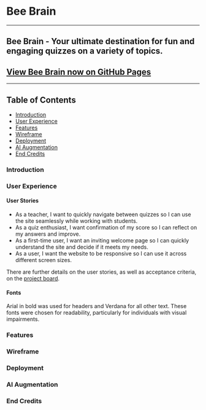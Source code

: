 # Bee Brain 

--- 

## Bee Brain - Your ultimate destination for fun and engaging quizzes on a variety of topics.

## [View Bee Brain now on GitHub Pages](https://nanamontford.github.io/bee-brain/)

---

## Table of Contents

- [Introduction](#introduction)
- [User Experience](#user-experience)
- [Features](#features)
- [Wireframe](#wireframe)
- [Deployment](#deployment)
- [AI Augmentation](#ai-augmentation)
- [End Credits](#end-credits)

### Introduction 
<!-- delete when done -->


### User Experience
<!-- include section on lighthouse performance & W3C validation code -->

#### User Stories 
- As a teacher, I want to quickly navigate between quizzes so I can use the site seamlessly while working with students.
- As a quiz enthusiast, I want confirmation of my score so I can reflect on my answers and improve.
- As a first-time user, I want an inviting welcome page so I can quickly understand the site and decide if it meets my needs.
- As a user, I want the website to be responsive so I can use it across different screen sizes.

There are further details on the user stories, as well as acceptance criteria, on the [project board](https://github.com/users/nanamontford/projects/4).

#### Fonts 
Arial in bold was used for headers and Verdana for all other text. These fonts were chosen for readability, particularly for individuals with visual impairments. 

### Features
<!-- talk functionality & user benefits: reponsive welcoming homepage, easy to navigate, responsive nav bar, engaging and fun quizes -->

### Wireframe
<!-- either link or screenshot  -->

### Deployment
<!-- include another link to github page with steps on how the page is deployed -->

### AI Augmentation
<!-- talk about how it was used to assist in debugging errors, logo generation/creation, give suggested corrections with explinations, optimise code for performance & UX/UI, help the learning & development process + workflow. -->

### End Credits
<!-- credits to Sameera, Nana & Liam. -->
